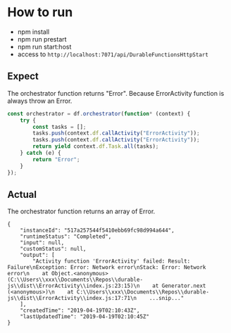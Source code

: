 # How to run

- npm install
- npm run prestart
- npm run start:host
- access to `http://localhost:7071/api/DurableFunctionsHttpStart`

## Expect

The orchestrator function returns "Error".
Because ErrorActivity function is always throw an Error.

```typescript
const orchestrator = df.orchestrator(function* (context) {
    try {
        const tasks = [];
        tasks.push(context.df.callActivity("ErrorActivity"));
        tasks.push(context.df.callActivity("ErrorActivity"));
        return yield context.df.Task.all(tasks);
    } catch (e) {
        return "Error";
    }
});
```

## Actual

The orchestrator function returns an array of Error.

```
{
    "instanceId": "517a257544f5410ebb69fc98d994a644",
    "runtimeStatus": "Completed",
    "input": null,
    "customStatus": null,
    "output": [
        "Activity function 'ErrorActivity' failed: Result: Failure\nException: Error: Network error\nStack: Error: Network error\n    at Object.<anonymous> (C:\\Users\\xxx\\Documents\\Repos\\durable-js\\dist\\ErrorActivity\\index.js:23:15)\n    at Generator.next (<anonymous>)\n    at C:\\Users\\xxx\\Documents\\Repos\\durable-js\\dist\\ErrorActivity\\index.js:17:71\n    ...snip..."
    ],
    "createdTime": "2019-04-19T02:10:43Z",
    "lastUpdatedTime": "2019-04-19T02:10:45Z"
}
```

